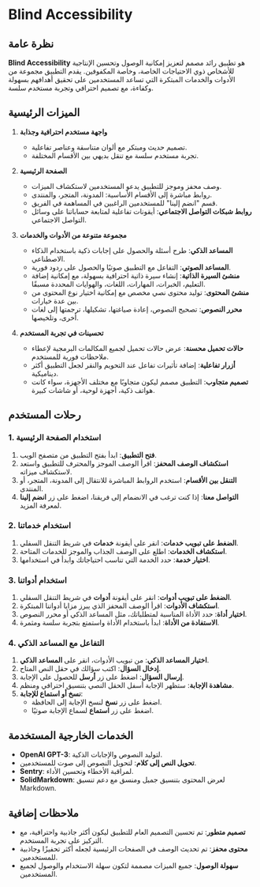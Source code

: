 # Blind Accessibility

## نظرة عامة

**Blind Accessibility** هو تطبيق رائد مصمم لتعزيز إمكانية الوصول وتحسين الإنتاجية للأشخاص ذوي الاحتياجات الخاصة، وخاصة المكفوفين. يقدم التطبيق مجموعة من الأدوات والخدمات المبتكرة التي تساعد المستخدمين على تحقيق أهدافهم بسهولة وكفاءة، مع تصميم احترافي وتجربة مستخدم سلسة.

## الميزات الرئيسية

1. **واجهة مستخدم احترافية وجذابة**
   - تصميم حديث ومبتكر مع ألوان متناسقة وعناصر تفاعلية.
   - تجربة مستخدم سلسة مع تنقل بديهي بين الأقسام المختلفة.

2. **الصفحة الرئيسية**
   - وصف محفز وموجز للتطبيق يدعو المستخدمين لاستكشاف الميزات.
   - روابط مباشرة إلى الأقسام الأساسية: المدونة، المتجر، والمنتدى.
   - قسم "انضم إلينا" للمستخدمين الراغبين في المساهمة في الفريق.
   - **روابط شبكات التواصل الاجتماعي**: أيقونات تفاعلية لمتابعة حساباتنا على وسائل التواصل الاجتماعي.

3. **مجموعة متنوعة من الأدوات والخدمات**
   - **المساعد الذكي**: طرح أسئلة والحصول على إجابات ذكية باستخدام الذكاء الاصطناعي.
   - **المساعد الصوتي**: التفاعل مع التطبيق صوتيًا والحصول على ردود فورية.
   - **منشئ السيرة الذاتية**: إنشاء سيرة ذاتية احترافية بسهولة، مع إمكانية إضافة التعليم، الخبرات، المهارات، اللغات، والهوايات المحددة مسبقًا.
   - **منشئ المحتوى**: توليد محتوى نصي مخصص مع إمكانية اختيار نوع المحتوى من بين عدة خيارات.
   - **محرر النصوص**: تصحيح النصوص، إعادة صياغتها، تشكيلها، ترجمتها إلى لغات أخرى، وتلخيصها.

4. **تحسينات في تجربة المستخدم**
   - **حالات تحميل محسنة**: عرض حالات تحميل لجميع المكالمات البرمجية لإعطاء ملاحظات فورية للمستخدم.
   - **أزرار تفاعلية**: إضافة تأثيرات تفاعل عند التحويم والنقر لجعل التطبيق أكثر ديناميكية.
   - **تصميم متجاوب**: التطبيق مصمم ليكون متجاوبًا مع مختلف الأجهزة، سواء كانت هواتف ذكية، أجهزة لوحية، أو شاشات كبيرة.

## رحلات المستخدم

### 1. استخدام الصفحة الرئيسية

1. **فتح التطبيق**: ابدأ بفتح التطبيق من متصفح الويب.
2. **استكشاف الوصف المحفز**: اقرأ الوصف الموجز والمحترف للتطبيق واستعد لاستكشاف ميزاته.
3. **التنقل بين الأقسام**: استخدم الروابط المباشرة للانتقال إلى المدونة، المتجر، أو المنتدى.
4. **التواصل معنا**: إذا كنت ترغب في الانضمام إلى فريقنا، اضغط على زر **انضم إلينا** لمعرفة المزيد.

### 2. استخدام خدماتنا

1. **الضغط على تبويب خدمات**: انقر على أيقونة **خدمات** في شريط التنقل السفلي.
2. **استكشاف الخدمات**: اطلع على الوصف الجذاب والموجز للخدمات المتاحة.
3. **اختيار خدمة**: حدد الخدمة التي تناسب احتياجاتك وابدأ في استخدامها.

### 3. استخدام أدواتنا

1. **الضغط على تبويب أدوات**: انقر على أيقونة **أدوات** في شريط التنقل السفلي.
2. **استكشاف الأدوات**: اقرأ الوصف المحفز الذي يبرز مزايا أدواتنا المبتكرة.
3. **اختيار أداة**: حدد الأداة المناسبة لمتطلباتك، مثل المساعد الذكي أو محرر النصوص.
4. **الاستفادة من الأداة**: ابدأ باستخدام الأداة واستمتع بتجربة سلسة ومثمرة.

### 4. التفاعل مع المساعد الذكي

1. **اختيار المساعد الذكي**: من تبويب الأدوات، انقر على **المساعد الذكي**.
2. **إدخال السؤال**: اكتب سؤالك في حقل النص المتاح.
3. **إرسال السؤال**: اضغط على زر **أرسل** للحصول على الإجابة.
4. **مشاهدة الإجابة**: ستظهر الإجابة أسفل الحقل النصي بتنسيق احترافي ومنظم.
5. **نسخ أو استماع للإجابة**:
   - اضغط على زر **نسخ** لنسخ الإجابة إلى الحافظة.
   - اضغط على زر **استماع** لسماع الإجابة صوتيًا.

## الخدمات الخارجية المستخدمة

- **OpenAI GPT-3**: لتوليد النصوص والإجابات الذكية.
- **تحويل النص إلى كلام**: لتحويل النصوص إلى صوت للمستخدمين.
- **Sentry**: لمراقبة الأخطاء وتحسين الأداء.
- **SolidMarkdown**: لعرض المحتوى بتنسيق جميل ومنسق مع دعم تنسيق Markdown.

## ملاحظات إضافية

- **تصميم متطور**: تم تحسين التصميم العام للتطبيق ليكون أكثر جاذبية واحترافية، مع التركيز على تجربة المستخدم.
- **محتوى محفز**: تم تحديث الوصف في الصفحات الرئيسية لجعله أكثر تحفيزًا وجاذبية للمستخدمين.
- **سهولة الوصول**: جميع الميزات مصممة لتكون سهلة الاستخدام والوصول لجميع المستخدمين.